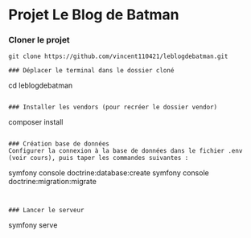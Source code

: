 # Projet Le Blog de Batman

### Cloner le projet

```
git clone https://github.com/vincent110421/leblogdebatman.git

### Déplacer le terminal dans le dossier cloné
```
cd leblogdebatman
```

### Installer les vendors (pour recréer le dossier vendor)
```
composer install
```

### Création base de données
Configurer la connexion à la base de données dans le fichier .env (voir cours), puis taper les commandes suivantes :
```
symfony console doctrine:database:create
symfony console doctrine:migration:migrate
``` 


### Lancer le serveur
```
symfony serve
```